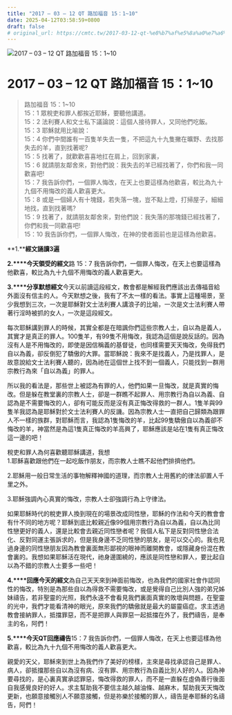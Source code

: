 ```yaml
---
title: "2017 – 03 – 12 QT 路加福音 15：1~10"
date: 2025-04-12T03:58:59+0800
draft: false
# original_url: https://cmtc.tw/2017-03-12-qt-%e8%b7%af%e5%8a%a0%e7%a6%8f%e9%9f%b3-15%ef%bc%9a110
---
```


![2017 – 03 – 12 QT 路加福音 15：1~10](/images/qt.jpg   "2017 – 03 – 12 QT 路加福音 15：1~10")

# 2017 – 03 – 12 QT 路加福音 15：1~10

> 路加福音 15：1~10  
> 15：1 眾稅吏和罪人都挨近耶穌，要聽他講道。  
> 15：2 法利賽人和文士私下議論說：這個人接待罪人，又同他們吃飯。  
> 15：3 耶穌就用比喻說：  
> 15：4 你們中間誰有一百隻羊失去一隻，不把這九十九隻撇在曠野、去找那失去的羊，直到找著呢?  
> 15：5 找著了，就歡歡喜喜地扛在肩上，回到家裏，  
> 15：6 就請朋友鄰舍來，對他們說：我失去的羊已經找著了，你們和我一同歡喜吧!  
> 15：7 我告訴你們，一個罪人悔改，在天上也要這樣為他歡喜，較比為九十九個不用悔改的義人歡喜更大。  
> 15：8 或是一個婦人有十塊錢，若失落一塊，豈不點上燈，打掃屋子，細細地找，直到找著嗎?  
> 15：9 找著了，就請朋友鄰舍來，對他們說：我失落的那塊錢已經找著了，你們和我一同歡喜吧!  
> 15：10 我告訴你們，一個罪人悔改，在神的使者面前也是這樣為他歡喜。

**1.****經文誦讀3遍**

**2.****今天領受的經文**路 15：7 我告訴你們，一個罪人悔改，在天上也要這樣為他歡喜，較比為九十九個不用悔改的義人歡喜更大。

**3.****分享默想經文**今天以前讀這段經文，教會都是解經我們應該出去傳福音給外面沒有信主的人。今天默想之後，我有了不太一樣的看法。事實上這種場景，至少我想到三次，一次是耶穌對文士法利賽人講浪子的比喻，一次是文士法利賽人帶著行淫時被抓的女人，一次是這段經文。

每次耶穌講到罪人的時候，其實全都是在暗諷你們這些宗教人士，自以為是義人，其實才是真正的罪人。100隻羊，有99隻不用悔改，我認為這個是說反話的。因為沒有人是不用悔改的，即使是因信稱義的基督徒，也同樣需要天天悔改，免得我們自以為義，卻反倒犯了驕傲的大罪。當耶穌說：我來不是找義人，乃是找罪人，是故意說給文士法利賽人聽的，因為祂在這個世上找不到一個義人，只能找到一群用宗教行為來「自以為義」的罪人。

所以我的看法是，那些世上被認為有罪的人，他們如果一旦悔改，就是真實的悔改。但是躲在教堂裏的宗教人士，卻是一群瞧不起罪人、用宗教行為自以為義、自認為是不需要悔改的人，卻有可能反而是沒有真正悔改得救的一群人。1隻羊與99隻羊我認為是耶穌對於文士法利賽人的反譏。因為宗教人士一直把自己歸類為跟罪人不一樣的族群，對耶穌而言，我認為1隻悔改的羊，比起99隻驕傲自以為義卻不悔改的羊，神當然是為這1隻真正悔改的羊高興了，耶穌應該是站在1隻有真正悔改這一邊的吧！

稅吏和罪人為何喜歡聽耶穌講道，我想  
1.耶穌喜歡跟他們在一起吃飯作朋友，而宗教人士瞧不起他們排擠他們。

2.耶穌用一般日常生活的事物解釋神國的道理，而宗教人士用舊約的律法卻置人千里之外。

3.耶穌強調內心真實的悔改，宗教人士卻強調行為上守律法。

如果耶穌時代的稅吏罪人換到現在的場景改成同性戀，耶穌的作法和今天的教會會有什不同的地方呢？耶穌到底比較親近像99個用宗教行為自以為義，自以為比同性戀更好的義人，還是比較會去親近同性戀者呢？我個人私下是反對同性戀合法化、反對同運主張訴求的，但是我身邊不乏同性戀的朋友，是可以交心的。我也見過身邊的同性戀朋友因為教會裏面無形鄙視的眼神而離開教會，或隱藏身份混在教會裏的。我想如果耶穌活在現代，祂身邊圍繞的，應該是同性戀和罪人，要比起自以為不錯的宗教人士要多一些吧！

**4.****回應今天的經文**為自己天天來到神面前悔改，也為我們的國家社會作認同性的悔改，特別是為那些自以為得救不需要悔改，或是覺得自己比別人強的弟兄姊妹禱告，若非聖靈的光照，我們永遠不會看見我們裏面真實的敗壞與問題，在聖靈的光中，我們才能看清神的眼光，原來我們的驕傲就是最大的屬靈癌症。求主透過教會接納罪人，抵擋罪惡，而不是把罪人與罪惡一起抵擋在外了，我們禱告，是奉主的名，阿們！

**5.****今天QT回應禱告**15：7 我告訴你們，一個罪人悔改，在天上也要這樣為他歡喜，較比為九十九個不用悔改的義人歡喜更大。

親愛的天父，耶穌來到世上為我們作了美好的榜樣，主來是尋找承認自己是罪人、病人，卻抵擋那些自以為沒有病、沒有罪、用宗教行為自義比別人好的人。因為神要尋找的，是心裏真實承認罪惡，悔改得救的罪人，而不是一直躲在虛偽善行後面自我感覺良好的好人。求主幫助我不要信主越久越油條、越麻木，幫助我天天悔改更新，也願意接觸別人不願意接觸，但是祢樂於接觸的罪人，禱告是奉耶穌的名禱告，阿們！